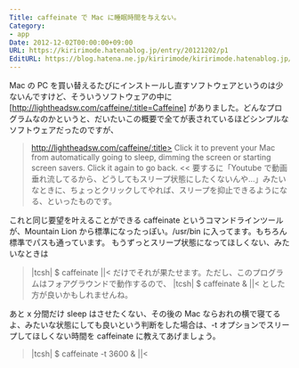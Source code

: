 ```yaml
---
Title: caffeinate で Mac に睡眠時間を与えない。
Category:
- app
Date: 2012-12-02T00:00:00+09:00
URL: https://kiririmode.hatenablog.jp/entry/20121202/p1
EditURL: https://blog.hatena.ne.jp/kiririmode/kiririmode.hatenablog.jp/atom/entry/8454420450078210075
---
```


Mac の PC を買い替えるたびにインストールし直すソフトウェアというのは少ないんですけど、そういうソフトウェアの中に [http://lightheadsw.com/caffeine/:title=Caffeine] がありました。どんなプログラムなのかというと、だいたいこの概要で全てが表されているほどシンプルなソフトウェアだったのですが、
>http://lightheadsw.com/caffeine/:title>
Click it to prevent your Mac from automatically going to sleep, dimming the screen or starting screen savers. Click it again to go back.
<<
要するに「Youtube で動画垂れ流してるから、どうしてもスリープ状態にしたくないんや…」みたいなときに、ちょっとクリックしてやれば、スリープを抑止できるようになる、といったものです。

これと同じ要望を叶えることができる caffeinate というコマンドラインツールが、Mountain Lion から標準になったっぽい。/usr/bin に入ってます。もちろん標準でパスも通っています。
もうずっとスリープ状態になってほしくない、みたいなときは
>|tcsh|
$ caffeinate
||<
だけでそれが果たせます。ただし、このプログラムはフォアグラウンドで動作するので、
>|tcsh|
$ caffeinate &
||<
とした方が良いかもしれませんね。

あと x 分間だけ sleep はさせたくない、その後の Mac ならおれの横で寝てるよ、みたいな状態にしても良いという判断をした場合は、-t オプションでスリープしてほしくない時間を caffeinate に教えてあげましょう。
>|tcsh|
$ caffeinate -t 3600 &
||<
